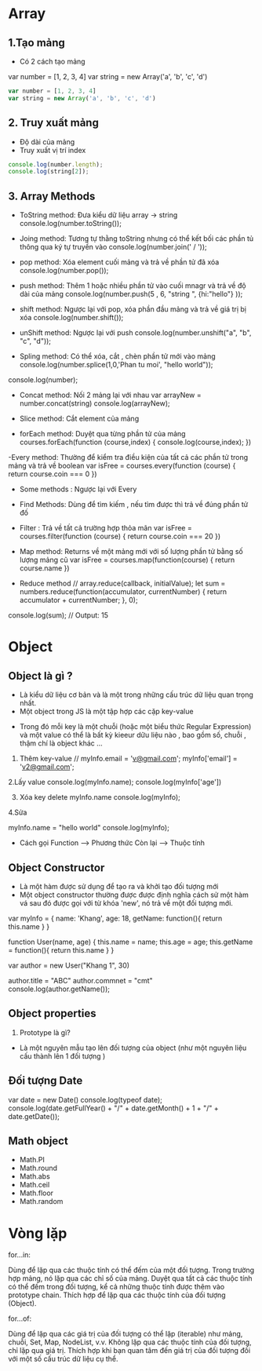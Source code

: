 # Array 

## 1.Tạo mảng
- Có 2 cách tạo mảng 

var number = [1, 2, 3, 4]
var string = new Array('a', 'b', 'c', 'd')
```javascript
var number = [1, 2, 3, 4]
var string = new Array('a', 'b', 'c', 'd')
```

## 2. Truy xuất mảng 

- Độ dài của mảng
- Truy xuất vị trí index
```javascript
console.log(number.length);
console.log(string[2]);
```


## 3. Array Methods

-  ToString method: Đưa kiểu dữ liệu array -> string 
console.log(number.toString());

- Joing method: Tương tự thằng toString nhưng có thể kết bối các phần tủ thông qua ký tự truyền vào
console.log(number.join(' / '));

- pop method: Xóa element cuối mảng và trả về phần tử đã xóa
console.log(number.pop());

- push method: Thêm 1 hoặc nhiều phần tử vào cuối mnagr và trả về độ dài của mảng 
console.log(number.push(5 , 6, "string ", {hi:"hello"} ));

- shift method: Ngược lại với pop, xóa phần đầu mảng và trả về giá trị bị xóa 
console.log(number.shift());

- unShift method: Ngược lại với push
console.log(number.unshift("a", "b", "c", "d"));

- Spling method: Có thể xóa, cắt , chèn phần tử mới vào mảng
console.log(number.splice(1,0,'Phan tu moi', "hello world"));

console.log(number);

- Concat method: Nối 2 mảng lại với nhau 
var arrayNew = number.concat(string)
console.log(arrayNew);

- Slice method: Cắt element của mảng 

- forEach method: Duyệt qua từng phần tử của mảng 
courses.forEach(function (course,index) {
    console.log(course,index);
})

-Every method: Thường để kiểm tra điều kiện của tất cả các phần tử trong mảng và trả về boolean
var isFree = courses.every(function (course) {
    return course.coin === 0
})

- Some methods : Ngược lại với Every

- Find Methods: Dùng để tìm kiếm , nếu tìm được thì trả về đúng phần tử đố

- Filter : Trả về tất cả trường hợp thỏa mãn
var isFree = courses.filter(function (course) {
    return course.coin === 20
})

- Map method: Returns về một mảng mới với số lượng phần tử bằng số lượng mảng cũ 
var isFree = courses.map(function(course) {
    return course.name
})

- Reduce method
// array.reduce(callback, initialValue);
let sum = numbers.reduce(function(accumulator, currentNumber) {
    return accumulator + currentNumber;
}, 0);

console.log(sum);
// Output: 15
# Object

## Object là gì ?
- Là kiểu dữ liệu cơ bản và là một trong những cấu trúc dữ liệu quan trọng nhất.
- Một object trong JS là một tập hợp các cặp key-value
+ Trong đó mỗi key là một chuỗi (hoặc một biểu thức Regular Expression) và một value có thể là bất kỳ kieeur dữu liệu nào , bao gồm số, chuỗi , thậm chí là object khác ...

1. Thêm key-value
// myInfo.email = 'v@gmail.com';
myInfo['email'] = 'v2@gmail.com';

2.Lấy value
console.log(myInfo.name);
console.log(myInfo['age'])

3. Xóa key 
delete myInfo.name
console.log(myInfo);

4.Sửa 

myInfo.name = "hello world"
console.log(myInfo);

- Cách gọi Function --> Phương thức
        Còn lại --> Thuộc tính

## Object Constructor
- Là một hàm được sử dụng để tạo ra và khởi tạo đối tượng mới
- Một object constructor thường được được định nghĩa cách sử một hàm vá sau đó được gọi với từ khóa 'new', nó trả về một đối tượng mới.

var myInfo = {
    name: 'Khang',
    age: 18,
    getName: function(){
        return this.name
    }
}

function User(name, age) {
    this.name = name;
    this.age = age;
    this.getName = function(){
        return this.name
    }
}

var author = new User("Khang 1", 30)

author.title = "ABC"
author.commnet = "cmt"
console.log(author.getName());

## Object properties

1. Prototype là gì?
- Là một nguyên mẫu tạo lên đối tượng của object (như một nguyên liệu cấu thành lên 1 đối tượng )

## Đối tượng Date

var date = new Date()
console.log(typeof date);
console.log(date.getFullYear() + "/" + date.getMonth() + 1 + "/" + date.getDate());

## Math object
- Math.PI
- Math.round
- Math.abs
- Math.ceil
- Math.floor
- Math.random

# Vòng lặp
for...in:

Dùng để lặp qua các thuộc tính có thể đếm của một đối tượng.
Trong trường hợp mảng, nó lặp qua các chỉ số của mảng.
Duyệt qua tất cả các thuộc tính có thể đếm trong đối tượng, kể cả những thuộc tính được thêm vào prototype chain.
Thích hợp để lặp qua các thuộc tính của đối tượng (Object).

for...of:

Dùng để lặp qua các giá trị của đối tượng có thể lặp (iterable) như mảng, chuỗi, Set, Map, NodeList, v.v.
Không lặp qua các thuộc tính của đối tượng, chỉ lặp qua giá trị.
Thích hợp khi bạn quan tâm đến giá trị của đối tượng đối với một số cấu trúc dữ liệu cụ thể.

